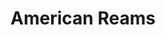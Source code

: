 ---
title: American Reams
client: The Point Magazine
pubdate: 2017-12-02 
type: essay
teaser: Three days at Paper2017
link: https://thepointmag.com/2017/examined-life/american-reams-paper2017
featured: true
img: assets/img/paper.jpg
---